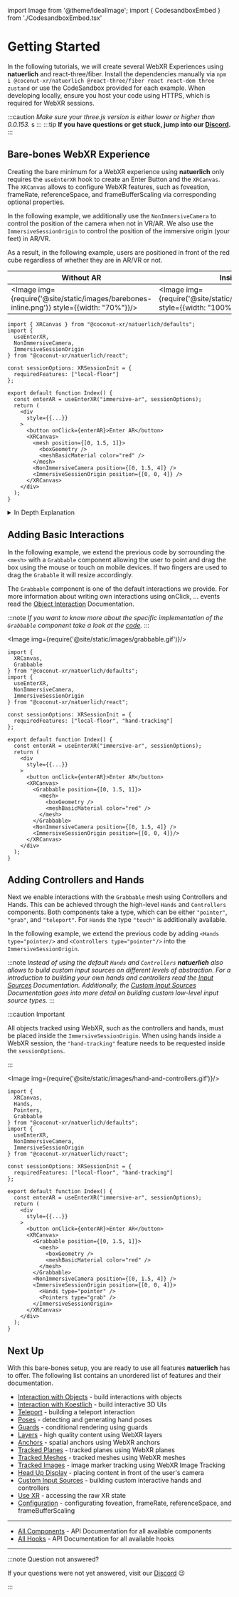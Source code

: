 import Image from '@theme/IdealImage';
import { CodesandboxEmbed } from './CodesandboxEmbed.tsx'

# Getting Started

In the following tutorials, we will create several WebXR Experiences using **natuerlich** and react-three/fiber. Install the dependencies manually via `npm i @coconut-xr/natuerlich @react-three/fiber react react-dom three zustand` or use the CodeSandbox provided for each example. When developing locally, ensure you host your code using HTTPS, which is required for WebXR sessions.

:::caution
_Make sure your three.js version is either lower or higher than 0.0.153._
s
:::
:::tip
**If you have questions or get stuck, jump into our [Discord](https://discord.gg/NCYM8ujndE).**
:::
## Bare-bones WebXR Experience

Creating the bare minimum for a WebXR experience using **natuerlich** only requires the `useEnterXR` hook to create an Enter Button and the `XRCanvas`. The `XRCanvas` allows to configure WebXR features, such as foveation, frameRate, referenceSpace, and frameBufferScaling via corresponding optional properties.

In the following example, we additionally use the `NonImmersiveCamera` to control the position of the camera when not in VR/AR. We also use the `ImmersiveSessionOrigin` to control the position of the immersive origin (your feet) in AR/VR.

As a result, in the following example, users are positioned in front of the red cube regardless of whether they are in AR/VR or not.

<CodesandboxEmbed path="natuerlich-barebones-ddy8m5"/>

| Without AR                                                             | Inside AR                                                    |
| ---------------------------------------------------------------------- | ------------------------------------------------------------ |
| <Image img={require('@site/static/images/barebones-inline.png')} style={{width: "70%"}}/> | <Image img={require('@site/static/images/barebones.gif')} style={{width: "100%"}}/> |


```tsx
import { XRCanvas } from "@coconut-xr/natuerlich/defaults";
import {
  useEnterXR,
  NonImmersiveCamera,
  ImmersiveSessionOrigin
} from "@coconut-xr/natuerlich/react";

const sessionOptions: XRSessionInit = {
  requiredFeatures: ["local-floor"]
};

export default function Index() {
  const enterAR = useEnterXR("immersive-ar", sessionOptions);
  return (
    <div
      style={{...}}
    >
      <button onClick={enterAR}>Enter AR</button>
      <XRCanvas>
        <mesh position={[0, 1.5, 1]}>
          <boxGeometry />
          <meshBasicMaterial color="red" />
        </mesh>
        <NonImmersiveCamera position={[0, 1.5, 4]} />
        <ImmersiveSessionOrigin position={[0, 0, 4]} />
      </XRCanvas>
    </div>
  );
}
```

<details>
  <summary>In Depth Explanation</summary>

Instead of directly using the XRCanvas, the underlying `<XR/>` component can be used to add WebXR support to a scene. The `XR` component allows to change the foveation, frameRate, referenceSpace, and frameBufferScaling.

In addition to adding the `XR`, the event system needs to be overwritten since **natuerlich** uses [xinteraction](https://github.com/coconut-xr/xinteraction). Therefore, the events inside the canvas need to be disabled via `elements={noEvents}`. To enable interaction using normal mouse and touch controls, we are adding the `XWebPointers` from [xinteraction](https://github.com/coconut-xr/xinteraction). The `XRCanvas` automatically applies these changes.

The following code shows how to manually apply, add the `XR` component and exchange the event system.

<CodesandboxEmbed path="natuerlich-barebones-manual-dg2q8r"/>

```tsx
import { Canvas } from "@react-three/fiber";
import { XWebPointers } from "@coconut-xr/xinteraction/react";
import { useEnterXR, XR } from "@coconut-xr/natuerlich/react";

const sessionOptions: XRSessionInit = {
  requiredFeatures: ["local-floor"]
};

export default function Index() {
  const enterAR = useEnterXR("immersive-ar", sessionOptions);
  return (
    <div
      style={{...}}
    >
      <button onClick={enterAR}>Enter AR</button>
      <Canvas>
        <XR />
        <XWebPointers />
      </Canvas>
    </div>
  );
}

```

</details>

## Adding Basic Interactions

In the following example, we extend the previous code by sorrounding the `<mesh>` with a `Grabbable` component allowing the user to point and drag the box using the mouse or touch on mobile devices. If two fingers are used to drag the `Grabable` it will resize accordingly.

The `Grabbable` component is one of the default interactions we provide. For more information about writing own interactions using onClick, ... events read the [Object Interaction](./object-interaction.md) Documentation.

:::note
*If you want to know more about the specific implementation of the `Grabbable` component take a look at the [code](https://github.com/coconut-xr/natuerlich/blob/main/src/defaults/grabbable.tsx).*
:::

<CodesandboxEmbed path="natuerlich-barebones-grabbable-zmcmtp"/>

<Image img={require('@site/static/images/grabbable.gif')}/>

```tsx
import {
  XRCanvas,
  Grabbable
} from "@coconut-xr/natuerlich/defaults";
import {
  useEnterXR,
  NonImmersiveCamera,
  ImmersiveSessionOrigin
} from "@coconut-xr/natuerlich/react";

const sessionOptions: XRSessionInit = {
  requiredFeatures: ["local-floor", "hand-tracking"]
};

export default function Index() {
  const enterAR = useEnterXR("immersive-ar", sessionOptions);
  return (
    <div
      style={{...}}
    >
      <button onClick={enterAR}>Enter AR</button>
      <XRCanvas>
        <Grabbable position={[0, 1.5, 1]}>
          <mesh>
            <boxGeometry />
            <meshBasicMaterial color="red" />
          </mesh>
        </Grabbable>
        <NonImmersiveCamera position={[0, 1.5, 4]} />
        <ImmersiveSessionOrigin position={[0, 0, 4]}/>
      </XRCanvas>
    </div>
  );
}
```

## Adding Controllers and Hands

Next we enable interactions with the `Grabbable` mesh using Controllers and Hands. This can be achieved through the high-level `Hands` and `Controllers` components. Both components take a type, which can be either `"pointer"`, `"grab"`, and `"teleport"`. For `Hands` the type `"touch"` is additionally available.

In the following example, we extend the previous code by adding `<Hands type="pointer/>` and `<Controllers type="pointer"/>` into the `ImmersiveSessionOrigin`.

:::note
*Instead of using the default `Hands` and `Controllers` **natuerlich** also allows to build custom input sources on different levels of abstraction. For a introduction to building your own hands and controllers read the [Input Sources](./input-sources.md) Documentation. Additionally, the [Custom Input Sources](./custom-input-sources.md) Documentation goes into more detail on building custom low-level input source types.*
:::

:::caution Important

All objects tracked using WebXR, such as the controllers and hands, must be placed inside the `ImmersiveSessionOrigin`.
When using hands inside a WebXR session, the `"hand-tracking"` feature needs to be requested inside the `sessionOptions`.

:::

<CodesandboxEmbed path="natuerlich-hands-controllers-wthf4v"/>

<Image img={require('@site/static/images/hand-and-controllers.gif')}/>


```tsx
import {
  XRCanvas,
  Hands,
  Pointers,
  Grabbable
} from "@coconut-xr/natuerlich/defaults";
import {
  useEnterXR,
  NonImmersiveCamera,
  ImmersiveSessionOrigin
} from "@coconut-xr/natuerlich/react";

const sessionOptions: XRSessionInit = {
  requiredFeatures: ["local-floor", "hand-tracking"]
};

export default function Index() {
  const enterAR = useEnterXR("immersive-ar", sessionOptions);
  return (
    <div
      style={{...}}
    >
      <button onClick={enterAR}>Enter AR</button>
      <XRCanvas>
        <Grabbable position={[0, 1.5, 1]}>
          <mesh>
            <boxGeometry />
            <meshBasicMaterial color="red" />
          </mesh>
        </Grabbable>
        <NonImmersiveCamera position={[0, 1.5, 4]} />
        <ImmersiveSessionOrigin position={[0, 0, 4]}>
          <Hands type="pointer" />
          <Pointers type="grab" />
        </ImmersiveSessionOrigin>
      </XRCanvas>
    </div>
  );
}
```

## Next Up

With this bare-bones setup, you are ready to use all features **natuerlich** has to offer. The following list contains an unordered list of features and their documentation.

- [Interaction with Objects](./object-interaction.md) - build interactions with objects
- [Interaction with Koestlich](./koestlich-interaction.md) - build interactive 3D UIs
- [Teleport](./teleport.md) - building a teleport interaction
- [Poses](./poses.md) - detecting and generating hand poses
- [Guards](./guards.md) - conditional rendering using guards
- [Layers](./layers.md) - high quality content using WebXR layers
- [Anchors](./anchors.md) - spatial anchors using WebXR anchors
- [Tracked Planes](./tracked-planes.md) - tracked planes using WebXR planes
- [Tracked Meshes](./tracked-meshes.md) - tracked meshes using WebXR meshes
- [Tracked Images](./tracked-images.md) - image marker tracking using WebXR Image Tracking
- [Head Up Display](./head-up-display.md) - placing content in front of the user's camera
- [Custom Input Sources](./custom-input-sources.md) - building custom interactive hands and controllers
- [Use XR](./use-xr.md) - accessing the raw XR state
- [Configuration](./configuration.md) - configurating foveation, frameRate, referenceSpace, and frameBufferScaling

---

- [All Components](./all-components.md) - API Documentation for all available components
- [All Hooks](./all-hooks.md) - API Documentation for all available hooks

---

:::note Question not answered?

If your questions were not yet answered, visit our [Discord](https://discord.gg/NCYM8ujndE) 😉

:::
